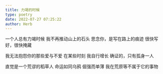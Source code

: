 ```yaml
---
title: 力竭的时候
type: poetry
date: 2022-07-27 07:25:22
author: Herb
---
```


一个人总有力竭时候
我不再推动山上的石头
思念你，是写在路上的痕迹
很快写好，很快掩藏

我无法抱怨你的那些爱与不爱
在某些时刻
我自行增长
确证的，只有孤身一人

直觉是一个荒谬的稻草人
命运如同乌鸦
倔强而单薄
我在荒原等不属于它的事物